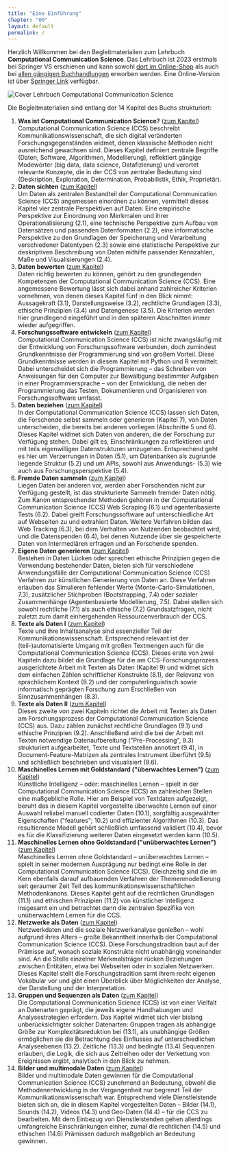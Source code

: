 ```yaml
---
title: "Eine Einführung"
chapter: "00"
layout: default
permalink: /
---
```


Herzlich Willkommen bei den Begleitmaterialien zum Lehrbuch **Computational Communication Science**. Das Lehrbuch ist 2023 erstmals bei Springer VS erschienen und kann sowohl [dort im Online-Shop](https://www.springer.com/book/9783658401702) als auch bei [allen gängigen Buchhandlungen](https://www.google.de/books/edition/Computational_Communication_Science/A8KEzwEACAAJ?hl=de) erworben werden. Eine Online-Version ist über [Springer Link](https://link.springer.com/book/9783658401702) verfügbar. 

![Cover Lehrbuch Computational Communication Science](/ccs/titel.jpg)

Die Begleitmaterialien sind entlang der 14 Kapitel des Buchs strukturiert:

1. **Was ist Computational Communication Science?** ([zum Kapitel](/ccs/01-was-ist-ccs/))<br>
Computational Communication Science (CCS) beschreibt Kommunikationswissenschaft, die sich digital veränderten Forschungsgegenständen widmet, denen klassische Methoden nicht ausreichend gewachsen sind. Dieses Kapitel definiert zentrale Begriffe (Daten, Software, Algorithmen, Modellierung), reflektiert gängige Modewörter (big data, data science, Datafizierung) und verortet relevante Konzepte, die in der CCS von zentraler Bedeutung sind (Deskription, Exploration, Determination, Probabilistik, Ethik, Proprietär). 
1. **Daten sichten** ([zum Kapitel](/ccs/02-daten-sichten/))<br>
Um Daten als zentralen Bestandteil der Computational Communication Science (CCS) angemessen einordnen zu können, vermittelt dieses Kapitel vier zentrale Perspektiven auf Daten: Eine empirische Perspektive zur Einordnung von Merkmalen und ihrer Operationalisierung (2.1), eine technische Perspektive zum Aufbau von Datensätzen und passenden Datenformaten (2.2), eine informatische Perspektive zu den Grundlagen der Speicherung und Verarbeitung verschiedener Datentypen (2.3) sowie eine statistische Perspektive zur deskriptiven Beschreibung von Daten mithilfe passender Kennzahlen, Maße und Visualisierungen (2.4).
1. **Daten bewerten** ([zum Kapitel](/ccs/03-daten-bewerten/))<br>
Daten richtig bewerten zu können, gehört zu den grundlegenden Kompetenzen der Computational Communication Science (CCS). Eine angemessene Bewertung lässt sich dabei anhand zahlreicher Kriterien vornehmen, von denen dieses Kapitel fünf in den Blick nimmt: Aussagekraft (3.1), Darstellungsweise (3.2), rechtliche Grundlagen (3.3), ethische Prinzipien (3.4) und Datengenese (3.5). Die Kriterien werden hier grundlegend eingeführt und in den späteren Abschnitten immer wieder aufgegriffen. 
1. **Forschungssoftware entwickeln** ([zum Kapitel](/ccs/04-forschungssoftware-entwickeln/))<br>
Computational Communication Science (CCS) ist nicht zwangsläufig mit der Entwicklung von Forschungssoftware verbunden, doch zumindest Grundkenntnisse der Programmierung sind von großem Vorteil. Diese Grundkenntnisse werden in diesem Kapitel mit Python und R vermittelt. Dabei unterscheidet sich die Programmierung – das Schreiben von Anweisungen für den Computer zur Bewältigung bestimmter Aufgaben in einer Programmiersprache – von der Entwicklung, die neben der Programmierung das Testen, Dokumentieren und Organisieren von Forschungssoftware umfasst. 
1. **Daten beziehen** ([zum Kapitel](/ccs/05-daten-beziehen/))<br>
In der Computational Communication Science (CCS) lassen sich Daten, die Forschende selbst sammeln oder generieren (Kapitel 7), von Daten unterscheiden, die bereits bei anderen vorliegen (Abschnitte 5 und 6). Dieses Kapitel widmet sich Daten von anderen, die der Forschung zur Verfügung stehen. Dabei gilt es, Einschränkungen zu reflektieren und mit teils eigenwilligen Datenstrukturen umzugehen. Entsprechend geht es hier um Verzerrungen in Daten (5.1), um Datenbanken als zugrunde liegende Struktur (5.2) und um APIs, sowohl aus Anwendungs- (5.3) wie auch aus Forschungsperspektive (5.4).
1. **Fremde Daten sammeln** ([zum Kapitel](/ccs/06-fremde-daten-sammeln/))<br>
Liegen Daten bei anderen vor, werden aber Forschenden nicht zur Verfügung gestellt, ist das strukturierte Sammeln fremder Daten nötig. Zum Kanon entsprechender Methoden gehören in der Computational Communication Science (CCS) Web Scraping (6.1) und agentenbasierte Tests (6.2). Dabei greift Forschungssoftware auf unterschiedliche Art auf Webseiten zu und extrahiert Daten. Weitere Verfahren bilden das Web Tracking (6.3), bei dem Verhalten von Nutzenden beobachtet wird, und die Datenspenden (6.4), bei denen Nutzende über sie gespeicherte Daten von Intermediären erfragen und an Forschende spenden. 
1. **Eigene Daten generieren** ([zum Kapitel](/ccs/07-eigene-daten-generieren/))<br>
Bestehen in Daten Lücken oder sprechen ethische Prinzipien gegen die Verwendung bestehender Daten, bieten sich für verschiedene Anwendungsfälle der Computational Communication Science (CCS) Verfahren zur künstlichen Generierung von Daten an. Diese Verfahren erlauben das Simulieren fehlender Werte (Monte-Carlo-Simulationen, 7.3), zusätzlicher Stichproben (Bootstrapping, 7.4) oder sozialer Zusammenhänge (Agentenbasierte Modellierung, 7.5). Dabei stellen sich sowohl rechtliche (7.1) als auch ethische (7.2) Grundsatzfragen, nicht zuletzt zum damit einhergehenden Ressourcenverbrauch der CCS.
1. **Texte als Daten I** ([zum Kapitel](/ccs/08-texte-als-daten-1/))<br>
Texte und ihre Inhaltsanalyse sind essenzieller Teil der Kommunikationswissenschaft. Entsprechend relevant ist der (teil-)automatisierte Umgang mit großen Textmengen auch für die Computational Communication Science (CCS). Dieses erste von zwei Kapiteln dazu bildet die Grundlage für die am CCS-Forschungsprozess ausgerichtete Arbeit mit Texten als Daten (Kapitel 9) und widmet sich dem einfachen Zählen schriftlicher Konstrukte (8.1), der Relevanz von sprachlichem Kontext (8.2) und der computerlinguistisch sowie informatisch geprägten Forschung zum Erschließen von Sinnzusammenhängen (8.3). 
1. **Texte als Daten II** ([zum Kapitel](/ccs/09-texte-als-daten-2/))<br>
Dieses zweite von zwei Kapiteln richtet die Arbeit mit Texten als Daten am Forschungsprozess der Computational Communication Science (CCS) aus. Dazu zählen zunächst rechtliche Grundlagen (9.1) und ethische Prinzipien (9.2). Anschließend wird die bei der Arbeit mit Texten notwendige Datenaufbereitung ("Pre-Processing", 9.3) strukturiert aufgearbeitet, Texte und Textstellen annotiert (9.4), in Document-Feature-Matrizen als zentrales Instrument überführt (9.5) und schließlich beschrieben und visualisiert (9.6). 
1. **Maschinelles Lernen mit Goldstandard ("überwachtes Lernen")** ([zum Kapitel](/ccs/10-maschinelles-lernen-1/))<br>
Künstliche Intelligenz – oder: maschinelles Lernen – spielt in der Computational Communication Science (CCS) an zahlreichen Stellen eine maßgebliche Rolle. Hier am Beispiel von Textdaten aufgezeigt, beruht das in diesem Kapitel vorgestellte überwachte Lernen auf einer Auswahl reliabel manuell codierter Daten (10.1), sorgfältig ausgewählter Eigenschaften ("features"; 10.2) und effizienter Algorithmen (10.3). Das resultierende Modell gehört schließlich umfassend validiert (10.4), bevor es für die Klassifizierung weiterer Daten eingesetzt werden kann (10.5). 
1. **Maschinelles Lernen ohne Goldstandard ("unüberwachtes Lernen")** ([zum Kapitel](/ccs/11-maschinelles-lernen-2/))<br>
Maschinelles Lernen ohne Goldstandard – unüberwachtes Lernen – spielt in seiner modernen Ausprägung nur bedingt eine Rolle in der Computational Communication Science (CCS). Gleichzeitig sind die im Kern ebenfalls darauf aufbauenden Verfahren der Themenmodellierung seit geraumer Zeit Teil des kommunikationswissenschaftlichen Methodenkanons. Dieses Kapitel geht auf die rechtlichen Grundlagen (11.1) und ethischen Prinzipien (11.2) von künstlicher Intelligenz insgesamt ein und betrachtet dann die zentralen Spezifika von unüberwachtem Lernen für die CCS. 
1. **Netzwerke als Daten** ([zum Kapitel](/ccs/12-netzwerke-als-daten/))<br>
Netzwerkdaten und die soziale Netzwerkanalyse genießen – wohl aufgrund ihres Alters – große Bekanntheit innerhalb der Computational Communication Science (CCS). Diese Forschungstradition baut auf der Prämisse auf, wonach soziale Konstrukte nicht unabhängig voneinander sind. An die Stelle einzelner Merkmalsträger rücken Beziehungen zwischen Entitäten, etwa bei Webseiten oder in sozialen Netzwerken. Dieses Kapitel stellt die Forschungstradition samt ihrem recht eigenen Vokabular vor und gibt einen Überblick über Möglichkeiten der Analyse, der Darstellung und der Interpretation.
1. **Gruppen und Sequenzen als Daten** ([zum Kapitel](/ccs/13-gruppen-und-sequenzen-als-daten/))<br>
Die Computational Communication Science (CCS) ist von einer Vielfalt an Datenarten geprägt, die jeweils eigene Handhabungen und Analysestrategien erfordern. Das Kapitel widmet sich vier bislang unberücksichtigter solcher Datenarten: Gruppen tragen als abhängige Größe zur Komplexitätsreduktion bei (13.1), als unabhängige Größen ermöglichen sie die Betrachtung des Einflusses auf unterschiedlichen Analyseebenen (13.2). Zeitliche (13.3) und bedingte (13.4) Sequenzen erlauben, die Logik, die sich aus Zeitreihen oder der Verkettung von Ereignissen ergibt, analytisch in den Blick zu nehmen.
1. **Bilder und multimodale Daten** ([zum Kapitel](/ccs/14-bilder-und-multimodale-daten/))<br>
Bilder und multimodale Daten gewinnen für die Computational Communication Science (CCS) zunehmend an Bedeutung, obwohl die Methodenentwicklung in der Vergangenheit nur begrenzt Teil der Kommunikationswissenschaft war. Entsprechend viele Dienstleistende bieten sich an, die in diesem Kapitel vorgestellten Daten – Bilder (14.1), Sounds (14.2), Videos (14.3) und Geo-Daten (14.4) – für die CCS zu bearbeiten. Mit dem Einbezug von Dienstleistenden gehen allerdings umfangreiche Einschränkungen einher, zumal die rechtlichen (14.5) und ethischen (14.6) Prämissen dadurch maßgeblich an Bedeutung gewinnen.
